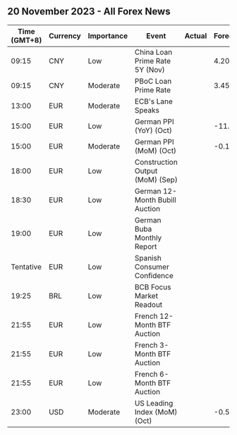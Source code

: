 ## 20 November 2023 - All Forex News

| Time (GMT+8) | Currency | Importance | Event | Actual | Forecast | Previous |
|------|----------|------------|-------|--------|----------|----------|
| 09:15 | CNY | Low | China Loan Prime Rate 5Y (Nov) |  | 4.20% | 4.20% |
| 09:15 | CNY | Moderate | PBoC Loan Prime Rate |  | 3.45% | 3.45% |
| 13:00 | EUR | Moderate | ECB's Lane Speaks |  |  |  |
| 15:00 | EUR | Low | German PPI (YoY) (Oct) |  | -11.0% | -14.7% |
| 15:00 | EUR | Moderate | German PPI (MoM) (Oct) |  | -0.1% | -0.2% |
| 18:00 | EUR | Low | Construction Output (MoM) (Sep) |  |  | -1.06% |
| 18:30 | EUR | Low | German 12-Month Bubill Auction |  |  | 3.729% |
| 19:00 | EUR | Low | German Buba Monthly Report |  |  |  |
| Tentative | EUR | Low | Spanish Consumer Confidence |  |  | 77.2 |
| 19:25 | BRL | Low | BCB Focus Market Readout |  |  |  |
| 21:55 | EUR | Low | French 12-Month BTF Auction |  |  | 3.674% |
| 21:55 | EUR | Low | French 3-Month BTF Auction |  |  | 3.796% |
| 21:55 | EUR | Low | French 6-Month BTF Auction |  |  | 3.796% |
| 23:00 | USD | Moderate | US Leading Index (MoM) (Oct) |  | -0.5% | -0.7% |
